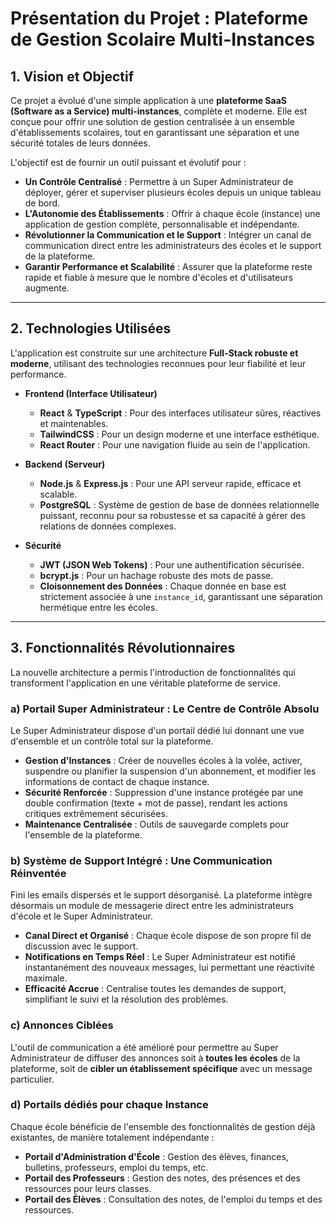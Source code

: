 # Présentation du Projet : Plateforme de Gestion Scolaire Multi-Instances

## 1. Vision et Objectif

Ce projet a évolué d'une simple application à une **plateforme SaaS (Software as a Service) multi-instances**, complète et moderne. Elle est conçue pour offrir une solution de gestion centralisée à un ensemble d'établissements scolaires, tout en garantissant une séparation et une sécurité totales de leurs données.

L'objectif est de fournir un outil puissant et évolutif pour :
- **Un Contrôle Centralisé** : Permettre à un Super Administrateur de déployer, gérer et superviser plusieurs écoles depuis un unique tableau de bord.
- **L'Autonomie des Établissements** : Offrir à chaque école (instance) une application de gestion complète, personnalisable et indépendante.
- **Révolutionner la Communication et le Support** : Intégrer un canal de communication direct entre les administrateurs des écoles et le support de la plateforme.
- **Garantir Performance et Scalabilité** : Assurer que la plateforme reste rapide et fiable à mesure que le nombre d'écoles et d'utilisateurs augmente.

---

## 2. Technologies Utilisées

L'application est construite sur une architecture **Full-Stack robuste et moderne**, utilisant des technologies reconnues pour leur fiabilité et leur performance.

- **Frontend (Interface Utilisateur)**
  - **React** & **TypeScript** : Pour des interfaces utilisateur sûres, réactives et maintenables.
  - **TailwindCSS** : Pour un design moderne et une interface esthétique.
  - **React Router** : Pour une navigation fluide au sein de l'application.

- **Backend (Serveur)**
  - **Node.js** & **Express.js** : Pour une API serveur rapide, efficace et scalable.
  - **PostgreSQL** : Système de gestion de base de données relationnelle puissant, reconnu pour sa robustesse et sa capacité à gérer des relations de données complexes.

- **Sécurité**
  - **JWT (JSON Web Tokens)** : Pour une authentification sécurisée.
  - **bcrypt.js** : Pour un hachage robuste des mots de passe.
  - **Cloisonnement des Données** : Chaque donnée en base est strictement associée à une `instance_id`, garantissant une séparation hermétique entre les écoles.

---

## 3. Fonctionnalités Révolutionnaires

La nouvelle architecture a permis l'introduction de fonctionnalités qui transforment l'application en une véritable plateforme de service.

### a) Portail Super Administrateur : Le Centre de Contrôle Absolu
Le Super Administrateur dispose d'un portail dédié lui donnant une vue d'ensemble et un contrôle total sur la plateforme.
- **Gestion d'Instances** : Créer de nouvelles écoles à la volée, activer, suspendre ou planifier la suspension d'un abonnement, et modifier les informations de contact de chaque instance.
- **Sécurité Renforcée** : Suppression d'une instance protégée par une double confirmation (texte + mot de passe), rendant les actions critiques extrêmement sécurisées.
- **Maintenance Centralisée** : Outils de sauvegarde complets pour l'ensemble de la plateforme.

### b) Système de Support Intégré : Une Communication Réinventée
Fini les emails dispersés et le support désorganisé. La plateforme intègre désormais un module de messagerie direct entre les administrateurs d'école et le Super Administrateur.
- **Canal Direct et Organisé** : Chaque école dispose de son propre fil de discussion avec le support.
- **Notifications en Temps Réel** : Le Super Administrateur est notifié instantanément des nouveaux messages, lui permettant une réactivité maximale.
- **Efficacité Accrue** : Centralise toutes les demandes de support, simplifiant le suivi et la résolution des problèmes.

### c) Annonces Ciblées
L'outil de communication a été amélioré pour permettre au Super Administrateur de diffuser des annonces soit à **toutes les écoles** de la plateforme, soit de **cibler un établissement spécifique** avec un message particulier.

### d) Portails dédiés pour chaque Instance
Chaque école bénéficie de l'ensemble des fonctionnalités de gestion déjà existantes, de manière totalement indépendante :
- **Portail d'Administration d'École** : Gestion des élèves, finances, bulletins, professeurs, emploi du temps, etc.
- **Portail des Professeurs** : Gestion des notes, des présences et des ressources pour leurs classes.
- **Portail des Élèves** : Consultation des notes, de l'emploi du temps et des ressources.